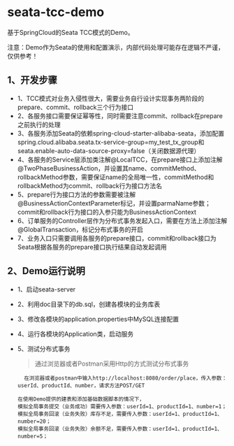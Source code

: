 # seata-tcc-demo
基于SpringCloud的Seata TCC模式的Demo。

注意：Demo作为Seata的使用和配置演示，内部代码处理可能存在逻辑不严谨，仅供参考！

## 1、开发步骤
- 1、TCC模式对业务入侵性很大，需要业务自行设计实现事务两阶段的prepare、commit、rollback三个行为接口
- 2、各服务接口需要保证幂等性，同时需要注意commit、rollback在prepare之前执行的处理
- 3、各服务添加Seata的依赖spring-cloud-starter-alibaba-seata，添加配置spring.cloud.alibaba.seata.tx-service-group=my_test_tx_group和seata.enable-auto-data-source-proxy=false（关闭数据源代理）
- 4、各服务的Service层添加类注解@LocalTCC，在prepare接口上添加注解@TwoPhaseBusinessAction，并设置其name、commitMethod、rollbackMethod参数，需要保证name的全局唯一性，commitMethod和rollbackMethod为commit、rollback行为接口方法名
- 5、prepare行为接口方法的参数需要被注解@BusinessActionContextParameter标记，并设置parmaName参数；commit和rollback行为接口的入参只能为BusinessActionContext
- 6、订单服务的Controller层作为分布式事务发起入口，需要在方法上添加注解@GlobalTransaction，标记分布式事务的开启
- 7、业务入口只需要调用各服务的prepare接口，commit和rollback接口为Seata根据各服务的prepare接口执行结果自动发起调用

## 2、Demo运行说明
- 1、启动seata-server
- 2、利用doc目录下的db.sql，创建各模块的业务库表
- 3、修改各模块的application.properties中MySQL连接配置
- 4、运行各模块的Application类，启动服务
- 5、测试分布式事务
    > 通过浏览器或者Postman采用Http的方式测试分布式事务
        
        在浏览器或者postman中输入http://localhost:8080/order/place，传入参数：userId、productId、number，请求方法POST/GET
    
    ```
    在使用Demo提供的建表和添加基础数据脚本的情况下，
    模拟全局事务提交（业务成功）需要传入参数：userId=1、productId=1、number=1；
    模拟全局事务回滚（业务失败）库存不足，需要传入参数：userId=1、productId=1、number=20；
    模拟全局事务回滚（业务失败）余额不足，需要传入参数：userId=1、productId=1、number=5；
    ```
